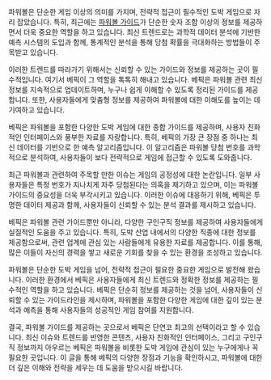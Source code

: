 <p>파워볼은 단순한 게임 이상의 의미를 가지며, 전략적 접근이 필수적인 도박 게임으로 자리 잡았습니다. 특히, 최근에는 <a href="https://bepick.net/">파워볼 가이드</a>가 단순한 숫자 조합 이상의 정보를 제공하면서 더욱 중요한 역할을 하고 있습니다. 최신 트렌드로는 과학적 데이터 분석에 기반한 예측 시스템의 도입과 함께, 통계적인 분석을 통해 당첨 확률을 극대화하는 방법들이 주목받고 있습니다.</p>
<p>이러한 트렌드를 따라가기 위해서는 신뢰할 수 있는 가이드와 정보를 제공하는 곳이 필수적입니다. 여기서 베픽이 그 역할을 톡톡히 해내고 있습니다. 베픽은 파워볼 관련 최신 정보를 지속적으로 업데이트하며, 누구나 쉽게 이해할 수 있도록 정리된 가이드를 제공합니다. 또한, 사용자들에게 맞춤형 정보를 제공하여 파워볼에 대한 이해도를 높이는 데 기여하고 있습니다.</p>
<p>베픽은 파워볼을 포함한 다양한 도박 게임에 대한 종합 가이드를 제공하며, 사용자 친화적인 인터페이스와 풍부한 자료를 자랑합니다. 특히, 베픽의 가장 큰 장점 중 하나는 최신 데이터를 기반으로 한 예측 알고리즘입니다. 이 알고리즘은 파워볼 당첨 번호를 과학적으로 분석하여, 사용자들이 보다 전략적으로 게임에 접근할 수 있도록 도와줍니다.</p>
<p>최근 파워볼과 관련하여 주목할 만한 이슈는 게임의 공정성에 대한 논란입니다. 일부 사용자들은 특정 번호가 지나치게 자주 당첨된다는 의혹을 제기하고 있으며, 이는 파워볼 가이드의 중요성을 더욱 부각시키고 있습니다. 이러한 이슈에 대응하기 위해, 베픽은 투명한 데이터 제공과 함께, 사용자들이 신뢰할 수 있는 분석 결과를 제시하고 있습니다.</p>
<p>베픽은 파워볼 관련 가이드뿐만 아니라, 다양한 구인구직 정보를 제공하여 사용자들에게 실질적인 도움을 주고 있습니다. 특히, 도박 산업 내에서의 다양한 직종에 대한 정보를 제공함으로써, 관련 업계에 관심 있는 사람들에게 유용한 자료를 제공합니다. 이를 통해, 많은 이들이 자신의 경력을 쌓고 새로운 기회를 찾을 수 있는 환경을 조성하고 있습니다.</p>
<p>파워볼은 단순한 도박 게임을 넘어, 전략적 접근이 필요한 중요한 게임으로 발전해 왔습니다. 이러한 환경에서 베픽은 사용자들에게 최신 트렌드와 정확한 정보를 제공하는 필수적인 역할을 하고 있습니다. 베픽은 단순히 정보를 제공하는 것을 넘어, 사용자들이 신뢰할 수 있는 가이드라인을 제시하며, 파워볼을 포함한 다양한 게임에 대한 깊이 있는 분석과 예측을 통해 사용자들의 성공적인 게임 참여를 지원합니다.</p>
<p>결국, 파워볼 가이드를 제공하는 곳으로서 베픽은 단연코 최고의 선택이라고 할 수 있습니다. 최신 이슈와 트렌드를 반영한 콘텐츠, 사용자 친화적인 인터페이스, 그리고 구인구직 정보까지 아우르는 베픽은 파워볼을 비롯한 도박 게임에 관심이 있는 누구에게나 꼭 필요한 곳입니다. 이 글을 통해 베픽의 다양한 장점과 기능을 확인하시고, 파워볼에 대한 더 깊은 이해와 전략을 세우는 데 도움을 받으시길 바랍니다.</p>